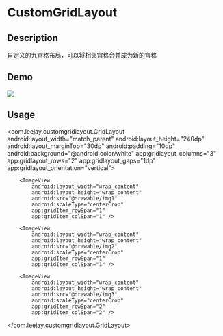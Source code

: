 # CustomGridLayout
## Description
自定义的九宫格布局，可以将相邻宫格合并成为新的宫格

## Demo
![](https://github.com/LeeJay0226/CustomGridLayout/edit/master/images/Screenshot.png)

## Usage

<com.leejay.customgridlayout.GridLayout
        android:layout_width="match_parent"
        android:layout_height="240dp"
        android:layout_marginTop="30dp"
        android:padding="10dp"
        android:background="@android:color/white"
        app:gridlayout_columns="3"
        app:gridlayout_rows="2"
        app:gridlayout_gaps="1dp"
        app:gridlayout_orientation="vertical">

        <ImageView
            android:layout_width="wrap_content"
            android:layout_height="wrap_content"
            android:src="@drawable/img1"
            android:scaleType="centerCrop"
            app:gridItem_rowSpan="1"
            app:gridItem_colSpan="1" />

        <ImageView
            android:layout_width="wrap_content"
            android:layout_height="wrap_content"
            android:src="@drawable/img2"
            android:scaleType="centerCrop"
            app:gridItem_rowSpan="1"
            app:gridItem_colSpan="1" />

        <ImageView
            android:layout_width="wrap_content"
            android:layout_height="wrap_content"
            android:src="@drawable/img3"
            android:scaleType="centerCrop"
            app:gridItem_rowSpan="2"
            app:gridItem_colSpan="2" />
</com.leejay.customgridlayout.GridLayout>

